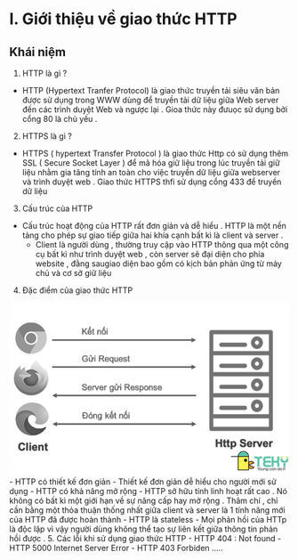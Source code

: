 # I. Giới thiệu về giao thức HTTP
## Khái niệm 
1. HTTP là gì ? 
- HTTP (Hypertext Tranfer Protocol) là giao thức truyền tải siêu văn bản được sử dụng trong WWW dùng để truyền tải dữ liệu giữa Web  server đến các trình duyệt Web và ngược lại . Gioa thức này đưuọc sử dụng bởi cổng 80 là chủ yếu .
2. HTTPS là gì ? 
- HTTPS ( hypertext Transfer Protocol ) là giao thức Http có sử dụng thêm SSL ( Secure Socket Layer ) để mã hóa giữ liệu trong lúc truyền tải giữ liệu nhằm gia tăng tính an toàn cho việc truyền dữ liệu giữa webserver và trình duyệt web . Giao thức HTTPS thfi sử dụng cổng 433 để truyền dữ liệu 
3. Cấu trúc của HTTP 
- Cấu trúc hoạt động của HTTP rất đơn giản và dễ hiểu . HTTP là một nền tảng cho phép sự giao tiếp giữa hai khía cạnh bất kì là client và server .
  - Client là người dùng , thường truy cập vào HTTP thông qua một công cụ bất kì như trình duyệt web , còn server sẽ đại diện cho phía website , đằng saugiao diện bao gồm có kịch bản phản ứng từ máy chủ và cơ sở giữ liệu 
4. Đặc điểm của giao thức HTTP 
<img src="/Tìm hiểu về các giao thức HTTP, DNS , FTP, SSh,DHCP,ARP,SNMP,SMTP/Giao thức HTTP/image/1.jpg">
- HTTP có thiết kế đơn giản 
  - Thiết kế đơn giản dễ hiểu cho người mới sử dụng 
- HTTP có khả năng mở rộng 
  - HTTP sở hữu tính linh hoạt rất cao . Nó không có bất kì một giới hạn về sự nâng cấp hay mở rộng . Thâm chí , chỉ cần bằng một thỏa thuận thống nhất giữa client và server là 1 tính năng mới của HTTP đã được hoàn thành 
- HTTP là stateless 
  - Mọi phản hồi của HTTp là độc lập vì vậy người dùng không thể tạo sự liên kết giữa thông tin phản hồi được . 
5. Các lỗi khi sử dụng giao thức HTTP 
- HTTP 404 : Not found 
- HTTP 5000 Internet Server Error
- HTTP 403 Forbiden 
.....
